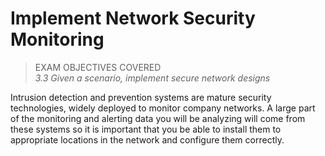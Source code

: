 # Implement Network Security Monitoring

> EXAM OBJECTIVES COVERED  
> _3.3 Given a scenario, implement secure network designs_

Intrusion detection and prevention systems are mature security technologies, widely deployed to monitor company networks. A large part of the monitoring and alerting data you will be analyzing will come from these systems so it is important that you be able to install them to appropriate locations in the network and configure them correctly.